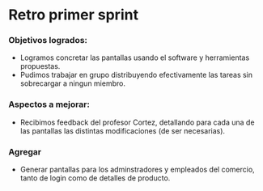 # Retro primer sprint
### Objetivos logrados:
* Logramos concretar las pantallas usando el software y herramientas propuestas.
* Pudimos trabajar en grupo distribuyendo efectivamente las tareas sin sobrecargar a ningun miembro.
### Aspectos a mejorar:
* Recibimos feedback del profesor Cortez, detallando para cada una de las pantallas las distintas modificaciones (de ser necesarias).
### Agregar
* Generar pantallas para los adminstradores y empleados del comercio, tanto de login como de detalles de producto.